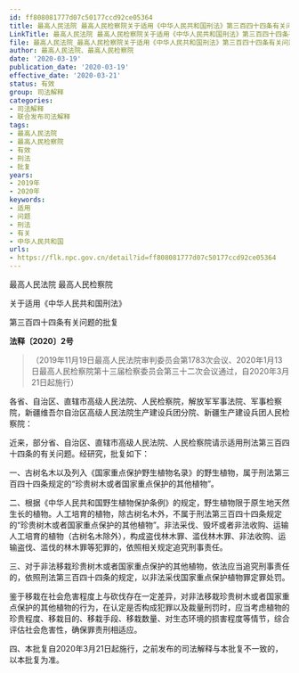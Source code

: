 ```yaml
---
id: ff808081777d07c50177ccd92ce05364
title: 最高人民法院 最高人民检察院关于适用《中华人民共和国刑法》第三百四十四条有关问题的批复
LinkTitle: 最高人民法院 最高人民检察院关于适用《中华人民共和国刑法》第三百四十四条有关问题的批复（2020）
file: 最高人民法院_最高人民检察院关于适用《中华人民共和国刑法》第三百四十四条有关问题的批复_20200319_ff808081777d07c50177ccd92ce05364.docx
author: 最高人民法院、最高人民检察院
date: '2020-03-19'
publication_date: '2020-03-19'
effective_date: '2020-03-21'
status: 有效
group: 司法解释
categories:
- 司法解释
- 联合发布司法解释
tags:
- 最高人民法院
- 最高人民检察院
- 有效
- 刑法
- 批复
years:
- 2019年
- 2020年
keywords:
- 适用
- 问题
- 刑法
- 有关
- 中华人民共和国
urls:
- https://flk.npc.gov.cn/detail?id=ff808081777d07c50177ccd92ce05364
---
```


最高人民法院 最高人民检察院

关于适用《中华人民共和国刑法》

第三百四十四条有关问题的批复

**法释〔2020〕2号**

> （2019年11月19日最高人民法院审判委员会第1783次会议、2020年1月13日最高人民检察院第十三届检察委员会第三十二次会议通过，自2020年3月21日起施行）

各省、自治区、直辖市高级人民法院、人民检察院，解放军军事法院、军事检察院，新疆维吾尔自治区高级人民法院生产建设兵团分院、新疆生产建设兵团人民检察院：

近来，部分省、自治区、直辖市高级人民法院、人民检察院请示适用刑法第三百四十四条的有关问题。经研究，批复如下：

一、古树名木以及列入《国家重点保护野生植物名录》的野生植物，属于刑法第三百四十四条规定的“珍贵树木或者国家重点保护的其他植物”。

二、根据《中华人民共和国野生植物保护条例》的规定，野生植物限于原生地天然生长的植物。人工培育的植物，除古树名木外，不属于刑法第三百四十四条规定的“珍贵树木或者国家重点保护的其他植物”。非法采伐、毁坏或者非法收购、运输人工培育的植物（古树名木除外），构成盗伐林木罪、滥伐林木罪、非法收购、运输盗伐、滥伐的林木罪等犯罪的，依照相关规定追究刑事责任。

三、对于非法移栽珍贵树木或者国家重点保护的其他植物，依法应当追究刑事责任的，依照刑法第三百四十四条的规定，以非法采伐国家重点保护植物罪定罪处罚。

鉴于移栽在社会危害程度上与砍伐存在一定差异，对非法移栽珍贵树木或者国家重点保护的其他植物的行为，在认定是否构成犯罪以及裁量刑罚时，应当考虑植物的珍贵程度、移栽目的、移栽手段、移栽数量、对生态环境的损害程度等情节，综合评估社会危害性，确保罪责刑相适应。

四、本批复自2020年3月21日起施行，之前发布的司法解释与本批复不一致的，以本批复为准。
